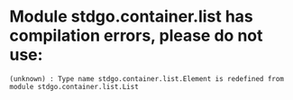 # Module stdgo.container.list has compilation errors, please do not use:
```
(unknown) : Type name stdgo.container.list.Element is redefined from module stdgo.container.list.List

```

